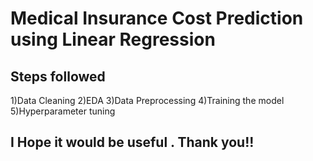 # Medical Insurance Cost Prediction using Linear Regression

## Steps followed

1)Data Cleaning
2)EDA
3)Data Preprocessing
4)Training the model
5)Hyperparameter tuning

## I Hope it would be useful . Thank you!!
